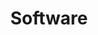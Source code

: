 ---
title: Software
description: A description of this category
image:

# Badge style
style:
    background: "#a62525"
    color: "#fff"
---